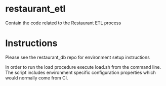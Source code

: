 # restaurant_etl
Contain the code related to the Restaurant ETL process

# Instructions

Please see the restaurant_db repo for environment setup instructions

In order to run the load procedure execute load.sh from the command line. The script includes environment specific configuration properties which would normally come from CI.


